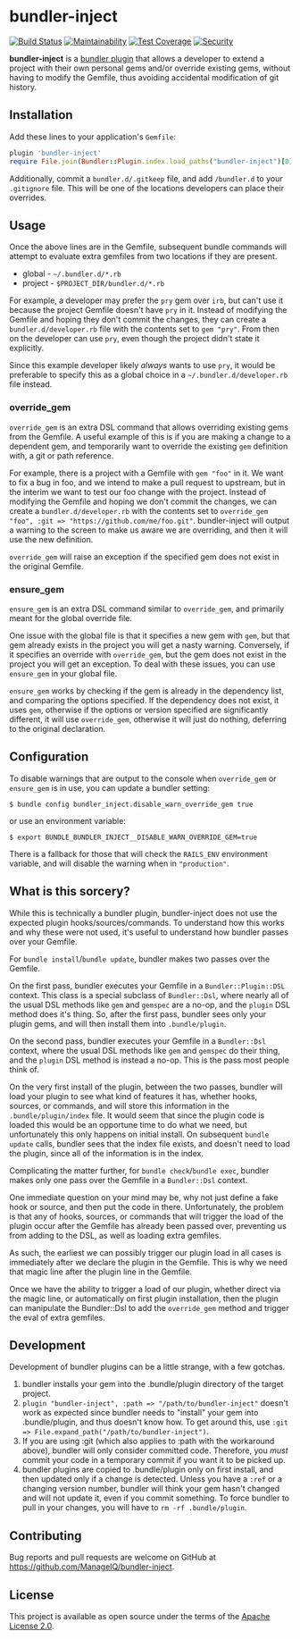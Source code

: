 # bundler-inject

[![Build Status](https://travis-ci.org/ManageIQ/bundler-inject.svg?branch=master)](https://travis-ci.org/ManageIQ/bundler-inject)
[![Maintainability](https://api.codeclimate.com/v1/badges/e4650d6dd7cbcd981057/maintainability)](https://codeclimate.com/github/ManageIQ/bundler-inject/maintainability)
[![Test Coverage](https://api.codeclimate.com/v1/badges/e4650d6dd7cbcd981057/test_coverage)](https://codeclimate.com/github/ManageIQ/bundler-inject/test_coverage)
[![Security](https://hakiri.io/github/ManageIQ/bundler-inject/master.svg)](https://hakiri.io/github/ManageIQ/bundler-inject/master)

**bundler-inject** is a [bundler plugin](https://bundler.io/guides/bundler_plugins.html)
that allows a developer to extend a project with their own personal gems and/or
override existing gems, without having to modify the Gemfile, thus avoiding
accidental modification of git history.

## Installation

Add these lines to your application's `Gemfile`:

```ruby
plugin 'bundler-inject'
require File.join(Bundler::Plugin.index.load_paths("bundler-inject")[0], "bundler-inject") rescue nil
```

Additionally, commit a `bundler.d/.gitkeep` file, and add `/bundler.d` to your
`.gitignore` file. This will be one of the locations developers can place their
overrides.

## Usage

Once the above lines are in the Gemfile, subsequent bundle commands will attempt
to evaluate extra gemfiles from two locations if they are present.

- global - `~/.bundler.d/*.rb`
- project - `$PROJECT_DIR/bundler.d/*.rb`

For example, a developer may prefer the `pry` gem over `irb`, but can't use it
because the project Gemfile doesn't have `pry` in it. Instead of modifying the
Gemfile and hoping they don't commit the changes, they can create a
`bundler.d/developer.rb` file with the contents set to `gem "pry"`. From then on
the developer can use `pry`, even though the project didn't state it explicitly.

Since this example developer likely *always* wants to use `pry`, it would be
preferable to specify this as a global choice in a `~/.bundler.d/developer.rb`
file instead.

### override_gem

`override_gem` is an extra DSL command that allows overriding existing gems from
the Gemfile. A useful example of this is if you are making a change to a
dependent gem, and temporarily want to override the existing `gem` definition
with, a git or path reference.

For example, there is a project with a Gemfile with `gem "foo"` in it. We want
to fix a bug in foo, and we intend to make a pull request to upstream, but in
the interim we want to test our foo change with the project. Instead of
modifying the Gemfile and hoping we don't commit the changes, we can create a
`bundler.d/developer.rb` with the contents set to
`override_gem "foo", :git => "https://github.com/me/foo.git"`. bundler-inject
will output a warning to the screen to make us aware we are overriding, and
then it will use the new definition.

`override_gem` will raise an exception if the specified gem does not exist in
the original Gemfile.

### ensure_gem

`ensure_gem` is an extra DSL command similar to `override_gem`, and primarily
meant for the global override file.

One issue with the global file is that it specifies a new gem with `gem`, but
that gem already exists in the project you will get a nasty warning. Conversely,
if it specifies an override with `override_gem`, but the gem does not exist in
the project you will get an exception. To deal with these issues, you can use
`ensure_gem` in your global file.

`ensure_gem` works by checking if the gem is already in the dependency list, and
comparing the options specified. If the dependency does not exist, it uses `gem`,
otherwise if the options or version specified are significantly different, it
will use `override_gem`, otherwise it will just do nothing, deferring to the
original declaration.

## Configuration

To disable warnings that are output to the console when `override_gem` or
`ensure_gem` is in use, you can update a bundler setting:

```console
$ bundle config bundler_inject.disable_warn_override_gem true
```

or use an environment variable:

```console
$ export BUNDLE_BUNDLER_INJECT__DISABLE_WARN_OVERRIDE_GEM=true
```

There is a fallback for those that will check the `RAILS_ENV` environment
variable, and will disable the warning when in `"production"`.

## What is this sorcery?

While this is technically a bundler plugin, bundler-inject does not use the
expected plugin hooks/sources/commands. To understand how this works and why
these were not used, it's useful to understand how bundler passes over your
Gemfile.

For `bundle install`/`bundle update`, bundler makes two passes over the Gemfile.

On the first pass, bundler executes your Gemfile in a `Bundler::Plugin::DSL`
context. This class is a special subclass of `Bundler::Dsl`, where nearly all of
the usual DSL methods like `gem` and `gemspec` are a no-op, and the `plugin` DSL
method does it's thing. So, after the first pass, bundler sees only your plugin
gems, and will then install them into `.bundle/plugin`.

On the second pass, bundler executes your Gemfile in a `Bundler::Dsl` context,
where the usual DSL methods like `gem` and `gemspec` do their thing, and the
`plugin` DSL method is instead a no-op. This is the pass most people think of.

On the very first install of the plugin, between the two passes, bundler will
load your plugin to see what kind of features it has, whether hooks, sources, or
commands, and will store this information in the `.bundle/plugin/index` file.
It would seem that since the plugin code is loaded this would be an opportune
time to do what we need, but unfortunately this only happens on initial install.
On subsequent `bundle update` calls, bundler sees that the index file exists,
and doesn't need to load the plugin, since all of the information is in the
index.

Complicating the matter further, for `bundle check`/`bundle exec`, bundler makes
only one pass over the Gemfile in a `Bundler::Dsl` context.

One immediate question on your mind may be, why not just define a fake hook or
source, and then put the code in there. Unfortunately, the problem is that any
of hooks, sources, or commands that will trigger the load of the plugin occur
after the Gemfile has already been passed over, preventing us from adding to the
DSL, as well as loading extra gemfiles.

As such, the earliest we can possibly trigger our plugin load in all cases is
immediately after we declare the plugin in the Gemfile. This is why we need that
magic line after the plugin line in the Gemfile.

Once we have the ability to trigger a load of our plugin, whether direct via the
magic line, or automatically on first plugin installation, then the plugin can
manipulate the Bundler::Dsl to add the `override_gem` method and trigger the
eval of extra gemfiles.

## Development

Development of bundler plugins can be a little strange, with a few gotchas.

1. bundler installs your gem into the .bundle/plugin directory of the target
   project.
2. `plugin "bundler-inject", :path => "/path/to/bundler-inject"` doesn't work
   as expected since bundler needs to "install" your gem into .bundle/plugin,
   and thus doesn't know how. To get around this, use
   `:git => File.expand_path("/path/to/bundler-inject")`.
3. If you are using :git (which also applies to :path with the workaround
   above), bundler will only consider committed code. Therefore, you *must*
   commit your code in a temporary commit if you want it to be picked up.
4. bundler plugins are copied to .bundle/plugin only on first install, and then
   updated only if a change is detected. Unless you have a `:ref` or a changing
   version number, bundler will think your gem hasn't changed and will not
   update it, even if you commit something. To force bundler to pull in your
   changes, you will have to `rm -rf .bundle/plugin`.

## Contributing

Bug reports and pull requests are welcome on GitHub at https://github.com/ManageIQ/bundler-inject.

## License

This project is available as open source under the terms of the [Apache License 2.0](http://www.apache.org/licenses/LICENSE-2.0).
